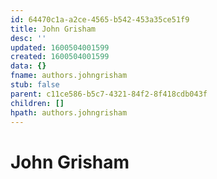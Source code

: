 ```yaml
---
id: 64470c1a-a2ce-4565-b542-453a35ce51f9
title: John Grisham
desc: ''
updated: 1600504001599
created: 1600504001599
data: {}
fname: authors.johngrisham
stub: false
parent: c11ce586-b5c7-4321-84f2-8f418cdb043f
children: []
hpath: authors.johngrisham
---
```

# John Grisham
